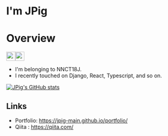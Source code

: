 # I'm JPig

# Overview

<img src="https://img.shields.io/badge/Age-18-blue.svg" height="24px" /><img src="https://img.shields.io/badge/School-NIT,Nagano College-blue.svg" height="24px" />

- I'm belonging to NNCT18J.
- I recently touched on Django, React, Typescript, and so on.

[![JPig's GitHub stats](https://github-readme-stats.vercel.app/api?username=JPig-Main)](https://github.com/anuraghazra/github-readme-stats)

## Links

- Portfolio: https://jpig-main.github.io/portfolio/
- Qiita : https://qiita.com/
